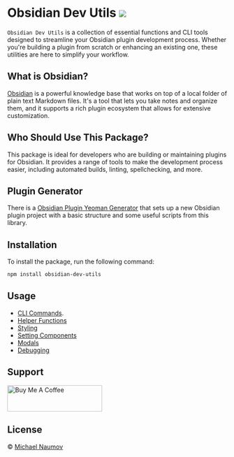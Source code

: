 # Obsidian Dev Utils [![](https://badge.fury.io/js/obsidian-dev-utils.svg)](https://npmjs.org/package/obsidian-dev-utils)

`Obsidian Dev Utils` is a collection of essential functions and CLI tools designed to streamline your Obsidian plugin development process. Whether you're building a plugin from scratch or enhancing an existing one, these utilities are here to simplify your workflow.

## What is Obsidian?

[Obsidian](https://obsidian.md/) is a powerful knowledge base that works on top of a local folder of plain text Markdown files. It's a tool that lets you take notes and organize them, and it supports a rich plugin ecosystem that allows for extensive customization.

## Who Should Use This Package?

This package is ideal for developers who are building or maintaining plugins for Obsidian. It provides a range of tools to make the development process easier, including automated builds, linting, spellchecking, and more.

## Plugin Generator

There is a [Obsidian Plugin Yeoman Generator](https://github.com/mnaoumov/generator-obsidian-plugin) that sets up a new Obsidian plugin project with a basic structure and some useful scripts from this library.

## Installation

To install the package, run the following command:

```bash
npm install obsidian-dev-utils
```

## Usage

- [CLI Commands](./docs/cli-commands.md).
- [Helper Functions](./docs/helper-functions.md)
- [Styling](./docs/styling.md)
- [Setting Components](./docs/setting-components.md)
- [Modals](./docs/modals.md)
- [Debugging](./docs/debugging.md)

## Support

<a href="https://www.buymeacoffee.com/mnaoumov" target="_blank"><img src="https://cdn.buymeacoffee.com/buttons/v2/default-yellow.png" alt="Buy Me A Coffee" style="height: 60px !important;width: 217px !important;"></a>

## License

© [Michael Naumov](https://github.com/mnaoumov/)

[Hot Reload]: https://github.com/pjeby/hot-reload
